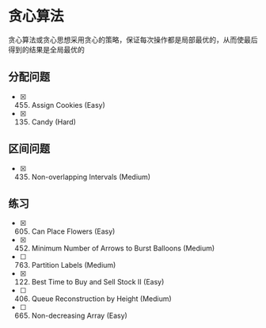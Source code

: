 # 贪心算法

贪心算法或贪心思想采用贪心的策略，保证每次操作都是局部最优的，从而使最后得到的结果是全局最优的

## 分配问题
- [x] 455. Assign Cookies (Easy)
- [x] 135. Candy (Hard)

## 区间问题
- [x] 435. Non-overlapping Intervals (Medium)

## 练习
- [x] 605. Can Place Flowers (Easy)
- [x] 452. Minimum Number of Arrows to Burst Balloons (Medium)
- [ ] 763. Partition Labels (Medium)
- [x] 122. Best Time to Buy and Sell Stock II (Easy)
- [ ] 406. Queue Reconstruction by Height (Medium)
- [ ] 665. Non-decreasing Array (Easy)
